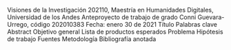Visiones de la Investigación 202110, Maestría en Humanidades Digitales, Universidad de los Andes
Anteproyecto de trabajo de grado
Conni Guevara-Urrego, código 202010383
Fecha: enero 30 de 2021
Título
Palabras clave
Abstract
Objetivo general
Lista de productos esperados
Problema
Hipótesis de trabajo
Fuentes
Metodología
Bibliografía anotada
